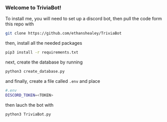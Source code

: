 ### Welcome to TriviaBot!

To install me, you will need to set up a discord bot, then pull the code form this repo with
```bash
git clone https://github.com/ethanshealey/TriviaBot
```
then, install all the needed packages
```bash
pip3 install -r requirements.txt
```
next, create the database by running
```bash
python3 create_database.py
```
and finally, create a file called `.env` and place 
```bash
#.env
DISCORD_TOKEN=<TOKEN>
```

then lauch the bot with
```bash
python3 TriviaBot.py
```